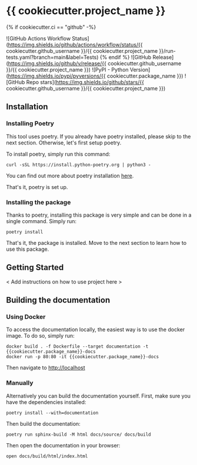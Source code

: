 # {{ cookiecutter.project_name }}

{% if cookiecutter.ci == "github" -%}

![GitHub Actions Workflow Status](https://img.shields.io/github/actions/workflow/status/{{ cookiecutter.github_username }}/{{ cookiecutter.project_name }}/run-tests.yaml?branch=main&label=Tests)
{% endif %}
![GitHub Release](https://img.shields.io/github/v/release/{{ cookiecutter.github_username }}/{{ cookiecutter.project_name }})
![PyPI - Python Version](https://img.shields.io/pypi/pyversions/{{ cookiecutter.package_name }})
![GitHub Repo stars](https://img.shields.io/github/stars/{{ cookiecutter.github_username }}/{{ cookiecutter.project_name }})

## Installation
### Installing Poetry
This tool uses poetry. If you already have poetry installed,
please skip to the next section. Otherwise, let's first setup poetry.

To install poetry, simply run this command:
```shell
curl -sSL https://install.python-poetry.org | python3 -
```
You can find out more about poetry installation [here](https://python-poetry.org/docs/master/#installation).

That's it, poetry is set up.

### Installing the package
Thanks to poetry, installing this package is very simple and can be done in a single command. Simply run:
```shell
poetry install
```
That's it, the package is installed. Move to the next section to learn how to use this package.

## Getting Started
< Add instructions on how to use project here >
## Building the documentation
### Using Docker
To access the documentation locally, the easiest way is to use the docker image. To do so, simply run:
```shell
docker build . -f Dockerfile --target documentation -t {{cookiecutter.package_name}}-docs
docker run -p 80:80 -it {{cookiecutter.package_name}}-docs
```
Then navigate to [http://localhost](http://localhost)

### Manually
Alternatively you can build the documentation yourself.
First, make sure you have the dependencies installed:
```shell
poetry install --with=documentation
```
Then build the documentation:
```shell
poetry run sphinx-build -M html docs/source/ docs/build
```
Then open the documentation in your browser:
```shell
open docs/build/html/index.html
```
